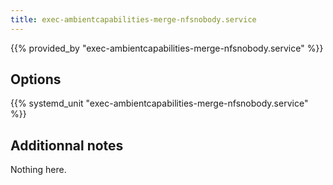 ```yaml
---
title: exec-ambientcapabilities-merge-nfsnobody.service
---
```


{{% provided_by "exec-ambientcapabilities-merge-nfsnobody.service" %}}

## Options

{{% systemd_unit "exec-ambientcapabilities-merge-nfsnobody.service" %}}

## Additionnal notes

Nothing here.
